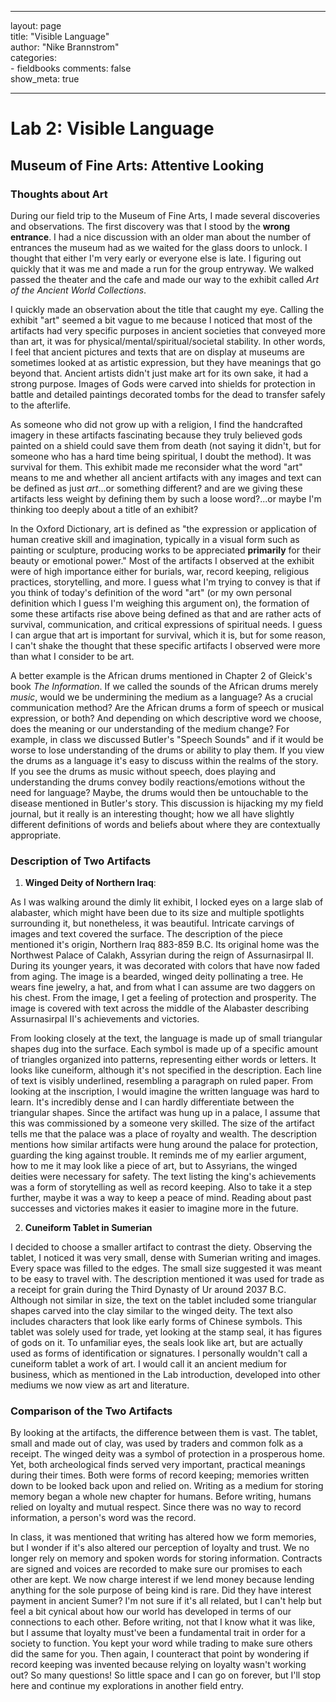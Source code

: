  ---
 layout: page  
 title: "Visible Language"  
 author: "Nike Brannstrom"  
 categories:  
     - fieldbooks
 comments: false  
 show_meta: true

 ---

# Lab 2: Visible Language 

## Museum of Fine Arts: Attentive Looking

### Thoughts about Art

During our field trip to the Museum of Fine Arts, I made several discoveries and observations. The first discovery was that I stood by the **wrong entrance**. I had a nice discussion with an older man about the number of entrances the museum had as we waited for the glass doors to unlock. I thought that either I'm very early or everyone else is late. I figuring out quickly that it was me and made a run for the group entryway. We walked passed the theater and the cafe and made our way to the exhibit called *Art of the Ancient World Collections*.  

I quickly made an observation about the title that caught my eye. Calling the exhibit "art" seemed a bit vague to me because I noticed that most of the artifacts had very specific purposes in ancient societies that conveyed more than art, it was for physical/mental/spiritual/societal stability. In other words, I feel that ancient pictures and texts that are on display at museums are sometimes looked at as artistic expression, but they have meanings that go beyond that. Ancient artists didn't just make art for its own sake, it had a strong purpose. Images of Gods were carved into shields for protection in battle and detailed paintings decorated tombs for the dead to transfer safely to the afterlife. 

As someone who did not grow up with a religion, I find the handcrafted imagery in these artifacts fascinating because they truly believed gods painted on a shield could save them from death (not saying it didn't, but for someone who has a hard time being spiritual, I doubt the method). It was survival for them. This exhibit made me reconsider what the word "art" means to me and whether all ancient artifacts with any images and text can be defined as just *art*...or something different? and are we giving these artifacts less weight by defining them by such a loose word?...or maybe I'm thinking too deeply about a title of an exhibit? 

In the Oxford Dictionary, art is defined as "the expression or application of human creative skill and imagination, typically in a visual form such as painting or sculpture, producing works to be appreciated **primarily** for their beauty or emotional power." Most of the artifacts I observed at the exhibit were of high importance either for burials, war, record keeping, religious practices, storytelling, and more. I guess what I'm trying to convey is that if you think of today's definition of the word "art" (or my own personal definition which I guess I'm weighing this argument on), the formation of some these artifacts rise above being defined as that and are rather acts of survival, communication, and critical expressions of spiritual needs. I guess I can argue that art is important for survival, which it is, but for some reason, I can't shake the thought that these specific artifacts I observed were more than what I consider to be art. 

A better example is the African drums mentioned in Chapter 2 of Gleick's book *The Information*. If we called the sounds of the African drums merely *music*, would we be undermining the medium as a language? As a crucial communication method? Are the African drums a form of speech or musical expression, or both? And depending on which descriptive word we choose, does the meaning or our understanding of the medium change? For example, in class we discussed Butler's "Speech Sounds" and if it would be worse to lose understanding of the drums or ability to play them. If you view the drums as a language it's easy to discuss within the realms of the story. If you see the drums as music without speech, does playing and understanding the drums convey bodily reactions/emotions without the need for language? Maybe, the drums would then be untouchable to the disease mentioned in Butler's story. This discussion is hijacking my my field journal, but it really is an interesting thought; how we all have slightly different definitions of words and beliefs about where they are contextually appropriate. 

### Description of Two Artifacts

1. **Winged Deity of Northern Iraq**:

As I was walking around the dimly lit exhibit, I locked eyes on a large slab of alabaster, which might have been due to its size and multiple spotlights surrounding it, but nonetheless, it was beautiful. Intricate carvings of images and text covered the surface. The description of the piece mentioned it's origin, Northern Iraq 883-859 B.C. Its original home was the Northwest Palace of Calakh, Assyrian during the reign of Assurnasirpal II. During its younger years, it was decorated with colors that have now faded from aging. The image is a bearded, winged deity pollinating a tree. He wears fine jewelry, a hat, and from what I can assume are two daggers on his chest. From the image, I get a feeling of protection and prosperity. The image is covered with text across the middle of the Alabaster describing Assurnasirpal II's achievements and victories. 

From looking closely at the text, the language is made up of small triangular shapes dug into the surface. Each symbol is made up of a specific amount of triangles organized into patterns, representing either words or letters. It looks like cuneiform, although it's not specified in the description. Each line of text is visibly underlined, resembling a paragraph on ruled paper. From looking at the inscription, I would imagine the written language was hard to learn. It's incredibly dense and I can hardly differentiate between the triangular shapes. Since the artifact was hung up in a palace, I assume that this was commissioned by a someone very skilled. The size of the artifact tells me that the palace was a place of royalty and wealth. The description mentions how similar artifacts were hung around the palace for protection, guarding the king against trouble. It reminds me of my earlier argument, how to me it may look like a piece of art, but to Assyrians, the winged deities were necessary for safety. The text listing the king's achievements was a form of storytelling as well as record keeping. Also to take it a step further, maybe it was a way to keep a peace of mind. Reading about past successes and victories makes it easier to imagine more in the future.

2. **Cuneiform Tablet in Sumerian** 

I decided to choose a smaller artifact to contrast the diety. Observing the tablet, I noticed it was very small, dense with Sumerian writing and images. Every space was filled to the edges. The small size suggested it was meant to be easy to travel with. The description mentioned it was used for trade as a receipt for grain during the Third Dynasty of Ur around 2037 B.C. Although not similar in size, the text on the tablet included some triangular shapes carved into the clay similar to the winged deity. The text also includes characters that look like early forms of Chinese symbols. This tablet was solely used for trade, yet looking at the stamp seal, it has figures of gods on it. To unfamiliar eyes, the seals look like art, but are actually used as forms of identification or signatures. I personally wouldn't call a cuneiform tablet a work of art. I would call it an ancient medium for business, which as mentioned in the Lab introduction, developed into other mediums we now view as art and literature. 

### Comparison of the Two Artifacts

By looking at the artifacts, the difference between them is vast. The tablet, small and made out of clay, was used by traders and common folk as a receipt. The winged deity was a symbol of protection in a prosperous home. Yet, both archeological finds served very important, practical meanings during their times. Both were forms of record keeping; memories written down to be looked back upon and relied on. Writing as a medium for storing memory began a whole new chapter for humans. Before writing, humans relied on loyalty and mutual respect. Since there was no way to record information, a person's word was the record. 

In class, it was mentioned that writing has altered how we form memories, but I wonder if it's also altered our perception of loyalty and trust. We no longer rely on memory and spoken words for storing information. Contracts are signed and voices are recorded to make sure our promises to each other are kept. We now charge interest if we lend money because lending anything for the sole purpose of being kind is rare. Did they have interest payment in ancient Sumer? I'm not sure if it's all related, but I can't help but feel a bit cynical about how our world has developed in terms of our connections to each other. Before writing, not that I know what it was like, but I assume that loyalty must've been a fundamental trait in order for a society to function. You kept your word while trading to make sure others did the same for you. Then again, I counteract that point by wondering if record keeping was invented because relying on loyalty wasn't working out? So many questions! So little space and I can go on forever, but I'll stop here and continue my explorations in another field entry.    